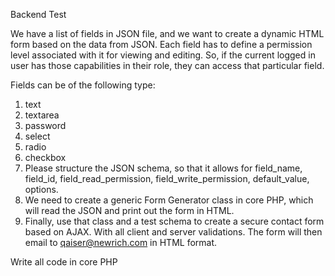 Backend Test

We have a list of fields in JSON file, and we want to create a dynamic HTML form based on the data from JSON. Each field has to define a permission level associated with it for viewing and editing.
So, if the current logged in user has those capabilities in their role, they can access that particular field.



Fields can be of the following type:
1. text
2. textarea
3. password
4. select
5. radio
6. checkbox
1. Please structure the JSON schema, so that it allows for field_name, field_id, field_read_permission, field_write_permission, default_value, options.
2. We need to create a generic Form Generator class in core PHP, which will read the JSON and print out the form in HTML.
3. Finally, use that class and a test schema to create a secure contact form based on AJAX. With all client and server validations. The form will then email to qaiser@newrich.com in HTML format.



Write all code in core PHP